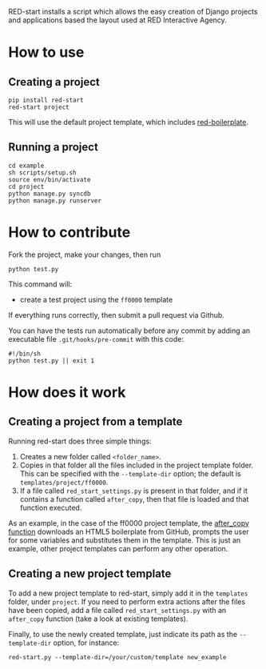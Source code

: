 RED-start installs a script which allows the easy creation of Django
projects and applications based the layout used at RED Interactive Agency.

How to use
==========

Creating a project
------------------

    pip install red-start
    red-start project

This will use the default project template, which includes
[red-boilerplate](https://github.com/ff0000/red-boilerplate).

Running a project
-----------------

    cd example
    sh scripts/setup.sh
    source env/bin/activate
    cd project
    python manage.py syncdb
    python manage.py runserver


How to contribute
=================

Fork the project, make your changes, then run

    python test.py

This command will:

* create a test project using the `ff0000` template

If everything runs correctly, then submit a pull request via Github.

You can have the tests run automatically before any commit by adding an executable file `.git/hooks/pre-commit` with this code:

    #!/bin/sh
    python test.py || exit 1


How does it work
================

Creating a project from a template
----------------------------------

Running red-start does three simple things:

1. Creates a new folder called `<folder_name>`.
2. Copies in that folder all the files included in the project template folder. This can be specified with the `--template-dir` option; the default is `templates/project/ff0000`.
3. If a file called `red_start_settings.py` is present in that folder, and if it contains a function called `after_copy`, then that file is loaded and that function executed.

As an example, in the case of the ff0000 project template, the [after_copy function](https://github.com/ff0000/red-start/blob/master/red_start/templates/project/ff0000/red_start_settings.py) downloads an HTML5 boilerplate from GitHub, prompts the user for some variables and substitutes them in the template. This is just an example, other project templates can perform any other operation.


Creating a new project template
-----------------------------------

To add a new project template to red-start, simply add it in the `templates` folder, under `project`. If you need to perform extra actions after the files have been copied, add a file called `red_start_settings.py` with an `after_copy` function (take a look at existing templates).

Finally, to use the newly created template, just indicate its path as the `--template-dir` option, for instance:

    red-start.py --template-dir=/your/custom/template new_example
